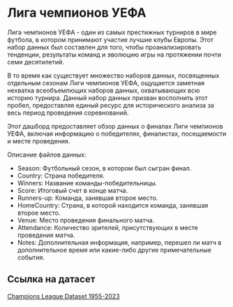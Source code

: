 # Лига чемпионов УЕФА

Лига чемпионов УЕФА - один из самых престижных турниров в мире футбола, в котором принимают участие лучшие клубы Европы. Этот набор данных был составлен для того, чтобы проанализировать тенденции, результаты команд и эволюцию игры на протяжении почти семи десятилетий.

В то время как существует множество наборов данных, посвященных отдельным сезонам Лиги чемпионов УЕФА, ощущается заметная нехватка всеобъемлющих наборов данных, охватывающих всю историю турнира. Данный набор данных призван восполнить этот пробел, предоставляя единый ресурс для исторического анализа за весь период проведения соревнований.

Этот дашборд предоставляет обзор данных о финалах Лиги чемпионов УЕФА, включая информацию о победителях, финалистах, посещаемости и месте проведения.

Описание файлов данных:
+ Season: Футбольный сезон, в котором был сыгран финал.
+ Country: Страна победителя.
+ Winners: Название команды-победительницы.
+ Score: Итоговый счет в конце матча.
+ Runners-up: Команда, занявшая второе место.
+ HomeCountry: Страна, в которой находится команда, занявшая второе место.
+ Venue: Место проведения финального матча.
+ Attendance: Количество зрителей, присутствующих в месте проведения матча.
+ Notes: Дополнительная информация, например, перешел ли матч в дополнительное время или какие-либо другие примечательные события.

## Ссылка на датасет
[Champions League Dataset 1955-2023](https://www.kaggle.com/datasets/fardifaalam170041060/champions-league-dataset-1955-2023/data)
